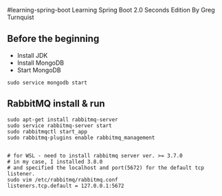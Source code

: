 #learning-spring-boot
Learning Spring Boot 2.0 Seconds Edition By Greg Turnquist

## Before the beginning
* Install JDK
* Install MongoDB
* Start MongoDB
```
sudo service mongodb start
```
## RabbitMQ install & run
```
sudo apt-get install rabbitmq-server
sudo service rabbitmq-server start
sudo rabbitmqctl start_app
sudo rabbitmq-plugins enable rabbitmq_management


# for WSL - need to install rabbitmq server ver. >= 3.7.0
# in my case, I installed 3.8.0
# and specified the localhost and port(5672) for the default tcp listener.
sudo vim /etc/rabbitmq/rabbitmq.conf
listeners.tcp.default = 127.0.0.1:5672
```
